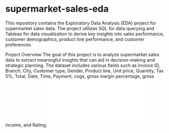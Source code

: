 # supermarket-sales-eda

This repository contains the Exploratory Data Analysis (EDA) project for supermarket sales data. The project utilizes SQL for data querying and Tableau for data visualization to derive key insights into sales performance, customer demographics, product line performance, and customer preferences.

Project Overview
The goal of this project is to analyze supermarket sales data to extract meaningful insights that can aid in decision-making and strategic planning. The dataset includes various fields such as Invoice ID, Branch, City, Customer type, Gender, Product line, Unit price, Quantity, Tax 5%, Total, Date, Time, Payment, cogs, gross margin percentage, gross income, and Rating.
![View the SQL file](SQLQuery10_Supermarket.sql)

